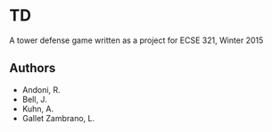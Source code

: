 # TD
A tower defense game written as a project for ECSE 321, Winter 2015

## Authors
* Andoni, R.
* Bell, J.
* Kuhn, A.
* Gallet Zambrano, L.
